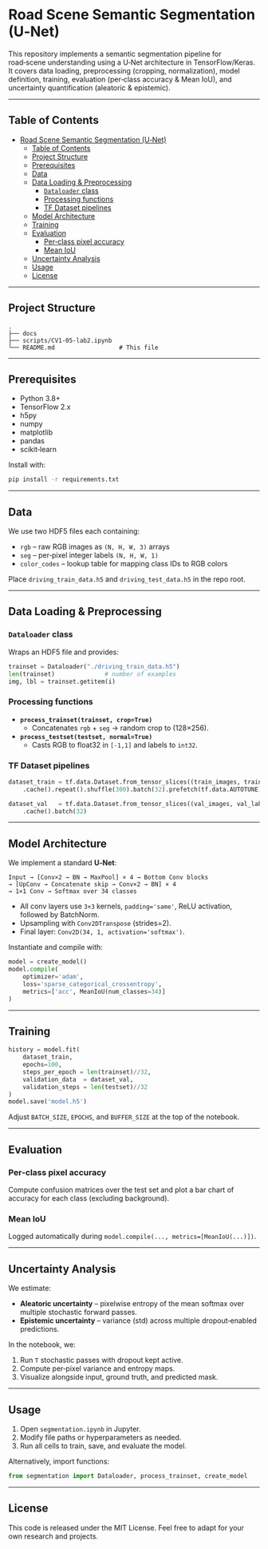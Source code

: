 # Road Scene Semantic Segmentation (U‑Net)

This repository implements a semantic segmentation pipeline for road‑scene understanding using a U‑Net architecture in TensorFlow/Keras. It covers data loading, preprocessing (cropping, normalization), model definition, training, evaluation (per‑class accuracy & Mean IoU), and uncertainty quantification (aleatoric & epistemic).

---

## Table of Contents

- [Road Scene Semantic Segmentation (U‑Net)](#road-scene-semantic-segmentation-unet)
  - [Table of Contents](#table-of-contents)
  - [Project Structure](#project-structure)
  - [Prerequisites](#prerequisites)
  - [Data](#data)
  - [Data Loading \& Preprocessing](#data-loading--preprocessing)
    - [`Dataloader` class](#dataloader-class)
    - [Processing functions](#processing-functions)
    - [TF Dataset pipelines](#tfdataset-pipelines)
  - [Model Architecture](#model-architecture)
  - [Training](#training)
  - [Evaluation](#evaluation)
    - [Per‑class pixel accuracy](#perclass-pixel-accuracy)
    - [Mean IoU](#mean-iou)
  - [Uncertainty Analysis](#uncertainty-analysis)
  - [Usage](#usage)
  - [License](#license)

---

## Project Structure

```
.
├── docs
├── scripts/CV1-05-lab2.ipynb
└── README.md                  # This file
```

---

## Prerequisites

- Python 3.8+  
- TensorFlow 2.x  
- h5py  
- numpy  
- matplotlib  
- pandas  
- scikit‑learn  

Install with:
```bash
pip install -r requirements.txt
```

---

## Data

We use two HDF5 files each containing:

- `rgb` – raw RGB images as `(N, H, W, 3)` arrays  
- `seg` – per‑pixel integer labels `(N, H, W, 1)`  
- `color_codes` – lookup table for mapping class IDs to RGB colors  

Place `driving_train_data.h5` and `driving_test_data.h5` in the repo root.

---

## Data Loading & Preprocessing

### `Dataloader` class  
Wraps an HDF5 file and provides:
```python
trainset = Dataloader("./driving_train_data.h5")
len(trainset)              # number of examples
img, lbl = trainset.getitem(i)
```

### Processing functions  
- **`process_trainset(trainset, crop=True)`**  
  - Concatenates `rgb` + `seg` → random crop to (128×256).  
- **`process_testset(testset, normal=True)`**  
  - Casts RGB to float32 in `[-1,1]` and labels to `int32`.

### TF Dataset pipelines  
```python
dataset_train = tf.data.Dataset.from_tensor_slices((train_images, train_labels)) \
    .cache().repeat().shuffle(300).batch(32).prefetch(tf.data.AUTOTUNE)

dataset_val   = tf.data.Dataset.from_tensor_slices((val_images, val_labels)) \
    .cache().batch(32)
```

---

## Model Architecture

We implement a standard **U‑Net**:

```
Input → [Conv×2 → BN → MaxPool] × 4 → Bottom Conv blocks
→ [UpConv → Concatenate skip → Conv×2 → BN] × 4 
→ 1×1 Conv → Softmax over 34 classes
```

- All conv layers use `3×3` kernels, `padding='same'`, ReLU activation, followed by BatchNorm.  
- Upsampling with `Conv2DTranspose` (strides=2).  
- Final layer: `Conv2D(34, 1, activation='softmax')`.

Instantiate and compile with:
```python
model = create_model()
model.compile(
    optimizer='adam',
    loss='sparse_categorical_crossentropy',
    metrics=['acc', MeanIoU(num_classes=34)]
)
```

---

## Training

```python
history = model.fit(
    dataset_train,
    epochs=100,
    steps_per_epoch = len(trainset)//32,
    validation_data  = dataset_val,
    validation_steps = len(testset)//32
)
model.save('model.h5')
```

Adjust `BATCH_SIZE`, `EPOCHS`, and `BUFFER_SIZE` at the top of the notebook.

---

## Evaluation

### Per‑class pixel accuracy  
Compute confusion matrices over the test set and plot a bar chart of accuracy for each class (excluding background).

### Mean IoU  
Logged automatically during `model.compile(..., metrics=[MeanIoU(...)])`.

---

## Uncertainty Analysis

We estimate:
- **Aleatoric uncertainty** – pixelwise entropy of the mean softmax over multiple stochastic forward passes.
- **Epistemic uncertainty** – variance (std) across multiple dropout‑enabled predictions.

In the notebook, we:
1. Run `T` stochastic passes with dropout kept active.  
2. Compute per‑pixel variance and entropy maps.  
3. Visualize alongside input, ground truth, and predicted mask.

---

## Usage

1. Open `segmentation.ipynb` in Jupyter.  
2. Modify file paths or hyperparameters as needed.  
3. Run all cells to train, save, and evaluate the model.  

Alternatively, import functions:
```python
from segmentation import Dataloader, process_trainset, create_model
```

---

## License

This code is released under the MIT License. Feel free to adapt for your own research and projects.
